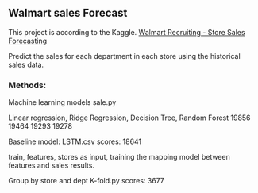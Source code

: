 ## Walmart sales Forecast 
 This project is according to the Kaggle. [Walmart Recruiting - Store Sales Forecasting](https://www.kaggle.com/c/walmart-recruiting-store-sales-forecasting/overview)
 
 Predict the sales for each department in each store using the historical sales data.
 
### Methods:
 Machine learning models  sale.py
 
  Linear regression, Ridge Regression, Decision Tree, Random Forest
       19856                 19464            19293             19278
       
 Baseline model: LSTM.csv        scores: 18641
 
  train, features, stores as input, training the mapping model between features and sales results.
  
 Group by store and dept K-fold.py    scores: 3677
 
   
  
